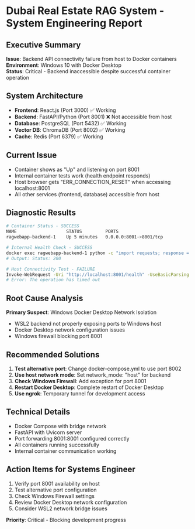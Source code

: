 # Dubai Real Estate RAG System - System Engineering Report

## Executive Summary
**Issue**: Backend API connectivity failure from host to Docker containers  
**Environment**: Windows 10 with Docker Desktop  
**Status**: Critical - Backend inaccessible despite successful container operation  

## System Architecture
- **Frontend**: React.js (Port 3000) ✅ Working
- **Backend**: FastAPI/Python (Port 8001) ❌ Not accessible from host
- **Database**: PostgreSQL (Port 5432) ✅ Working
- **Vector DB**: ChromaDB (Port 8002) ✅ Working
- **Cache**: Redis (Port 6379) ✅ Working

## Current Issue
- Container shows as "Up" and listening on port 8001
- Internal container tests work (health endpoint responds)
- Host browser gets "ERR_CONNECTION_RESET" when accessing localhost:8001
- All other services (frontend, database) accessible from host

## Diagnostic Results
```bash
# Container Status - SUCCESS
NAME                   STATUS         PORTS
ragwebapp-backend-1    Up 5 minutes   0.0.0.0:8001->8001/tcp

# Internal Health Check - SUCCESS
docker exec ragwebapp-backend-1 python -c "import requests; response = requests.get('http://localhost:8001/health'); print(f'Status: {response.status_code}')"
# Output: Status: 200

# Host Connectivity Test - FAILURE
Invoke-WebRequest -Uri "http://localhost:8001/health" -UseBasicParsing
# Error: The operation has timed out
```

## Root Cause Analysis
**Primary Suspect**: Windows Docker Desktop Network Isolation
- WSL2 backend not properly exposing ports to Windows host
- Docker Desktop network configuration issues
- Windows firewall blocking port 8001

## Recommended Solutions
1. **Test alternative port**: Change docker-compose.yml to use port 8002
2. **Use host network mode**: Set network_mode: "host" for backend
3. **Check Windows Firewall**: Add exception for port 8001
4. **Restart Docker Desktop**: Complete restart of Docker Desktop
5. **Use ngrok**: Temporary tunnel for development access

## Technical Details
- Docker Compose with bridge network
- FastAPI with Uvicorn server
- Port forwarding 8001:8001 configured correctly
- All containers running successfully
- Internal container communication working

## Action Items for Systems Engineer
1. Verify port 8001 availability on host
2. Test alternative port configuration
3. Check Windows Firewall settings
4. Review Docker Desktop network configuration
5. Consider WSL2 network bridge issues

**Priority**: Critical - Blocking development progress
